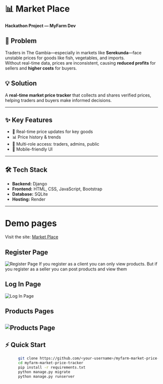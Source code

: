 # 📊 Market Place  

**Hackathon Project — MyFarm Dev**  

## 🚀 Problem  
Traders in The Gambia—especially in markets like **Serekunda**—face unstable prices for goods like fish, vegetables, and imports.  
Without real-time data, prices are inconsistent, causing **reduced profits** for sellers and **higher costs** for buyers.  



## 💡 Solution  
A **real-time market price tracker** that collects and shares verified prices, helping traders and buyers make informed decisions.  

---

## ✨ Key Features  
- 📌 Real-time price updates for key goods  
- 📊 Price history & trends  
- 👥 Multi-role access: traders, admins, public  
- 📱 Mobile-friendly UI  

---

## 🛠️ Tech Stack  
- **Backend:** Django  
- **Frontend:** HTML, CSS, JavaScript, Bootstrap  
- **Database:**  SQLite  
- **Hosting:** Render  

--- 
# Demo pages
Visit the site: [Market Place](https://market-tracker-onzf.onrender.com/)

## Register Page 
![Register Page](photos/1img.png)
If you register as a client you can only view products.
But if you register as a seller you can post products and view them

## Log In Page
![Log In Page](photos/4img.png)

## Products Pages
![Products Page](photos/2img.png)
---

## ⚡ Quick Start  
```bash
      git clone https://github.com/<your-username>/myfarm-market-price-tracker.git
      cd myfarm-market-price-tracker
      pip install -r requirements.txt
      python manage.py migrate
      python manage.py runserver

